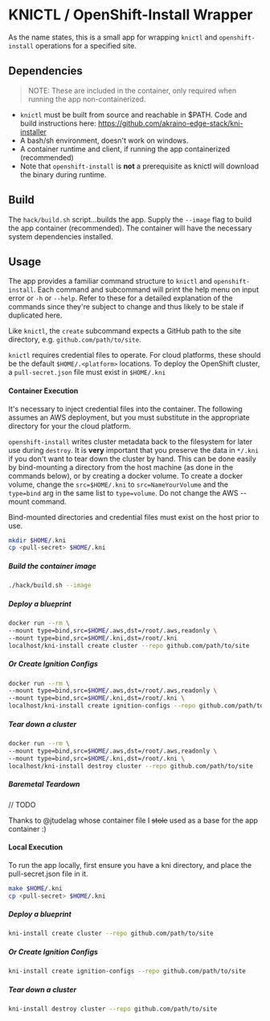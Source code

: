 # KNICTL / OpenShift-Install Wrapper

As the name states, this is a small app for wrapping `knictl` and `openshift-install` operations for a specified site. 

## Dependencies

> NOTE: These are included in the container, only required when running the app non-containerized.

- `knictl` must be built from source and reachable in $PATH.  Code and build instructions here: https://github.com/akraino-edge-stack/kni-installer
- A bash/sh environment, doesn't work on windows.
- A container runtime and client, if running the app containerized (recommended)
- Note that `openshift-install` is **not** a prerequisite as knictl will download the binary during runtime.

## Build

The `hack/build.sh` script...builds the app.  Supply the `--image` flag to build the app container (recommended).  The container will have the necessary system dependencies installed.

## Usage

The app provides a familiar command structure to `knictl` and `openshift-install`.  Each command and subcommand will print the help menu on input error or `-h` or `--help`.  Refer to these for a detailed explanation of the commands since they're subject to change and thus likely to be stale if duplicated here.

Like `knictl`, the `create` subcommand expects a GitHub path to the site directory, e.g. `github.com/path/to/site`. 

`knictl` requires credential files to operate. For cloud platforms, these should be the default `$HOME/.<platform>` locations. To deploy the OpenShift cluster, a `pull-secret.json` file must exist in `$HOME/.kni`

#### Container Execution

It's necessary to inject credential files into the container.  The following assumes an AWS deployment, but you must substitute in the appropriate directory for your the cloud platform.

`openshift-install` writes cluster metadata back to the filesystem for later use during `destroy`.  It is **very** important that you preserve the data in  `*/.kni`  if you don't want to tear down the cluster by hand.  This can be done easily by bind-mounting a directory from the host machine (as done in the commands below), or by creating a docker volume.  To create a docker volume, change the `src=$HOME/.kni` to `src=NameYourVolume` and the `type=bind` arg in the same list to `type=volume`.  Do not change the AWS --mount command.

Bind-mounted directories and credential files must exist on the host prior to use.

```bash
mkdir $HOME/.kni
cp <pull-secret> $HOME/.kni
```

##### Build the container image

```bash
./hack/build.sh --image
```

##### Deploy a blueprint

```bash
docker run --rm \
--mount type=bind,src=$HOME/.aws,dst=/root/.aws,readonly \
--mount type=bind,src=$HOME/.kni,dst=/root/.kni 
localhost/kni-install create cluster --repo github.com/path/to/site
```

##### *Or* Create Ignition Configs

```bash
docker run --rm \
--mount type=bind,src=$HOME/.aws,dst=/root/.aws,readonly \
--mount type=bind,src=$HOME/.kni,dst=/root/.kni \
localhost/kni-install create ignition-configs --repo github.com/path/to/site
```

##### Tear down a cluster

```bash
docker run --rm \
--mount type=bind,src=$HOME/.aws,dst=/root/.aws,readonly \
--mount type=bind,src=$HOME/.kni,dst=/root/.kni \
localhost/kni-install destroy cluster --repo github.com/path/to/site
```

##### Baremetal Teardown

// TODO

Thanks to @jtudelag whose container file I ~~stole~~ used as a base for the app container :)

#### Local Execution

To run the app locally, first ensure you have a kni directory, and place the pull-secret.json file in it.

```bash
make $HOME/.kni
cp <pull-secret> $HOME/.kni
```

##### Deploy a blueprint

```bash
kni-install create cluster --repo github.com/path/to/site
```

##### *Or* Create Ignition Configs

```bash
kni-install create ignition-configs --repo github.com/path/to/site
```

##### Tear down a cluster

```bash
kni-install destroy cluster --repo github.com/path/to/site
```



